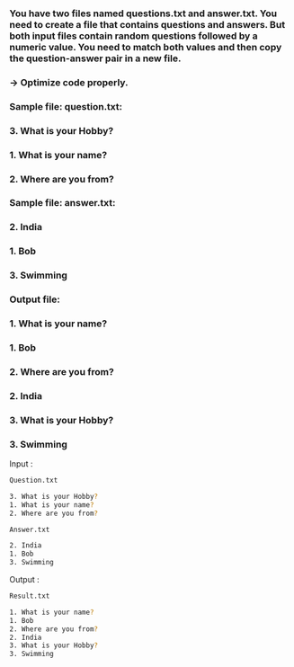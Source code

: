 ### You have two files named questions.txt and answer.txt. You need to create a file that contains questions and answers. But both input files contain random questions followed by a numeric value. You need to match both values and then copy the question-answer pair in a new file.
### -> Optimize code properly.
### Sample file: question.txt:
###  3. What is your Hobby?
###  1. What is your name?
###  2. Where are you from?
### Sample file: answer.txt:
###  2. India
###  1. Bob
###  3. Swimming
### Output file:
###  1. What is your name?
###  1. Bob
###  2. Where are you from?
###  2. India
###  3. What is your Hobby?
###  3. Swimming

Input :

```sh
Question.txt

3. What is your Hobby?
1. What is your name?
2. Where are you from?
```

```sh
Answer.txt

2. India
1. Bob
3. Swimming
```

Output :

```sh
Result.txt

1. What is your name?
1. Bob
2. Where are you from?
2. India
3. What is your Hobby?
3. Swimming
```